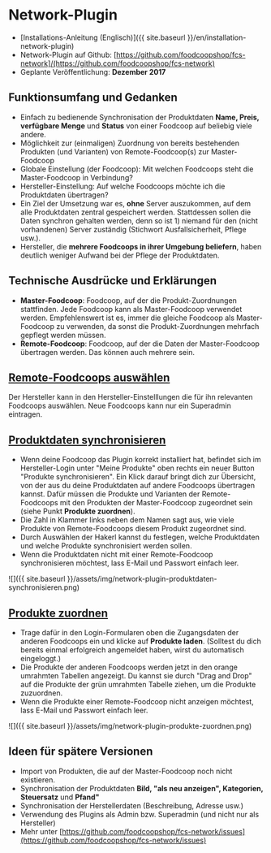 # Network-Plugin

* [Installations-Anleitung (Englisch)]({{ site.baseurl }}/en/installation-network-plugin)
* Network-Plugin auf Github: [https://github.com/foodcoopshop/fcs-network]/(https://github.com/foodcoopshop/fcs-network)
* Geplante Veröffentlichung: **Dezember 2017**

## Funktionsumfang und Gedanken
* Einfach zu bedienende Synchronisation der Produktdaten **Name, Preis, verfügbare Menge** und **Status** von einer Foodcoop auf beliebig viele andere.
* Möglichkeit zur (einmaligen) Zuordnung von bereits bestehenden Produkten (und Varianten) von Remote-Foodcoop(s) zur Master-Foodcoop
* Globale Einstellung (der Foodcoop): Mit welchen Foodcoops steht die Master-Foodcoop in Verbindung?
* Hersteller-Einstellung: Auf welche Foodcoops möchte ich die Produktdaten übertragen?
* Ein Ziel der Umsetzung war es, **ohne** Server auszukommen, auf dem alle Produktdaten zentral gespeichert werden. Stattdessen sollen  die Daten synchron gehalten werden, denn so ist 1) niemand für den (nicht vorhandenen) Server zuständig (Stichwort Ausfallsicherheit, Pflege usw.).
* Hersteller, die **mehrere Foodcoops in ihrer Umgebung beliefern**, haben deutlich weniger Aufwand bei der Pflege der Produktdaten.

## Technische Ausdrücke und Erklärungen
* **Master-Foodcoop**: Foodcoop, auf der die Produkt-Zuordnungen stattfinden. Jede Foodcoop kann als Master-Foodcoop verwendet werden. Empfehlenswert ist es, immer die gleiche Foodcoop als Master-Foodcoop zu verwenden, da sonst die Produkt-Zuordnungen mehrfach gepflegt werden müssen.
* **Remote-Foodcoop**: Foodcoop, auf der die Daten der Master-Foodcoop übertragen werden. Das können auch mehrere sein.

## [Remote-Foodcoops auswählen](#remote-foodocops-auswaehlen)
Der Hersteller kann in den Hersteller-Einstelllungen die für ihn relevanten Foodcoops auswählen. Neue Foodcoops kann nur ein Superadmin eintragen.

## [Produktdaten synchronisieren](#produktdaten-synchronisieren)
* Wenn deine Foodcoop das Plugin korrekt installiert hat, befindet sich im Hersteller-Login unter "Meine Produkte" oben rechts ein neuer Button "Produkte synchronisieren". Ein Klick darauf bringt dich zur Übersicht, von der aus du deine Produktdaten auf andere Foodcoops übertragen kannst. Dafür müssen die Produkte und Varianten der Remote-Foodcoops mit den Produkten der Master-Foodcoop zugeordnet sein (siehe Punkt **Produkte zuordnen**).
* Die Zahl in Klammer links neben dem Namen sagt aus, wie viele Produkte von Remote-Foodcoops diesem Produkt zugeordnet sind.
* Durch Auswählen der Hakerl kannst du festlegen, welche Produktdaten und welche Produkte synchronisiert werden sollen.
* Wenn die Produktdaten nicht mit einer Remote-Foodcoop synchronisieren möchtest, lass E-Mail und Passwort einfach leer.

![]({{ site.baseurl }}/assets/img/network-plugin-produktdaten-synchronisieren.png)

## [Produkte zuordnen](#produkte-zuordnen)
* Trage dafür in den Login-Formularen oben die Zugangsdaten der anderen Foodcoops ein und klicke auf **Produkte laden**. (Solltest du dich bereits einmal erfolgreich angemeldet haben, wirst du automatisch eingeloggt.)
* Die Produkte der anderen Foodcoops werden jetzt in den orange umrahmten Tabellen angezeigt. Du kannst sie durch "Drag and Drop" auf die Produkte der grün umrahmten Tabelle ziehen, um die Produkte zuzuordnen.
* Wenn die Produkte einer Remote-Foodcoop nicht anzeigen möchtest, lass E-Mail und Passwort einfach leer.

![]({{ site.baseurl }}/assets/img/network-plugin-produkte-zuordnen.png)

## Ideen für spätere Versionen
* Import von Produkten, die auf der Master-Foodcoop noch nicht existieren.
* Synchronisation der Produktdaten **Bild, "als neu anzeigen", Kategorien, Steuersatz** und **Pfand"**
* Synchronisation der Herstellerdaten (Beschreibung, Adresse usw.)
* Verwendung des Plugins als Admin bzw. Superadmin (und nicht nur als Hersteller)
* Mehr unter [https://github.com/foodcoopshop/fcs-network/issues](https://github.com/foodcoopshop/fcs-network/issues)
